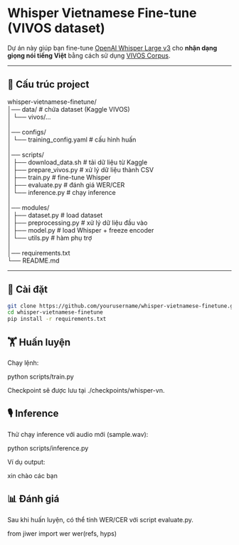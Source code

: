 # Whisper Vietnamese Fine-tune (VIVOS dataset)

Dự án này giúp bạn fine-tune [OpenAI Whisper Large v3](https://huggingface.co/openai/whisper-large-v3) cho **nhận dạng giọng nói tiếng Việt** bằng cách sử dụng [VIVOS Corpus](https://www.kaggle.com/datasets/kynthesis/vivos-vietnamese-speech-corpus-for-asr).

---

## 📂 Cấu trúc project

whisper-vietnamese-finetune/ <br>
│── data/ # chứa dataset (Kaggle VIVOS) <br>
│ └── vivos/... <br>
│ <br>
│── configs/ <br>
│ └── training_config.yaml # cấu hình huấn  <br>
│ <br>
│── scripts/ <br>
│ ├── download_data.sh # tải dữ liệu từ Kaggle <br>
│ ├── prepare_vivos.py # xử lý dữ liệu thành CSV <br>
│ ├── train.py # fine-tune Whisper <br>
│ ├── evaluate.py # đánh giá WER/CER <br>
│ └── inference.py # chạy inference <br>
│ <br>
│── modules/ <br>
│ ├── dataset.py # load dataset <br>
│ ├── preprocessing.py # xử lý dữ liệu đầu vào <br>
│ ├── model.py # load Whisper + freeze encoder <br>
│ └── utils.py # hàm phụ trợ <br>
│ <br>
│── requirements.txt <br>
└── README.md <br>


---

## 🚀 Cài đặt

```bash
git clone https://github.com/yourusername/whisper-vietnamese-finetune.git
cd whisper-vietnamese-finetune
pip install -r requirements.txt
```

## 🏋️ Huấn luyện

Chạy lệnh:

python scripts/train.py

Checkpoint sẽ được lưu tại ./checkpoints/whisper-vn.



## 🎙️ Inference

Thử chạy inference với audio mới (sample.wav):

python scripts/inference.py


Ví dụ output:

xin chào các bạn

## 📊 Đánh giá

Sau khi huấn luyện, có thể tính WER/CER với script evaluate.py.

from jiwer import wer
wer(refs, hyps)
